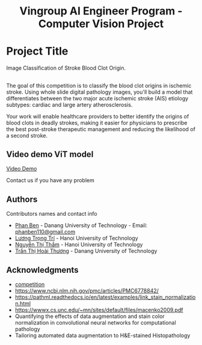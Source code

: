 <h1 align="center">Vingroup AI Engineer Program - Computer Vision Project</h1>

# Project Title
Image Classification of Stroke Blood Clot Origin.  
## 
The goal of this competition is to classify the blood clot origins in ischemic stroke. Using whole slide digital pathology images, you'll build a model that differentiates between the two major acute ischemic stroke (AIS) etiology subtypes: cardiac and large artery atherosclerosis.

Your work will enable healthcare providers to better identify the origins of blood clots in deadly strokes, making it easier for physicians to prescribe the best post-stroke therapeutic management and reducing the likelihood of a second stroke.<br/>


## Video demo ViT model
[Video Demo](https://www.youtube.com/watch?v=WiIC_UjOM_0) 

Contact us if you have any problem

## Authors

Contributors names and contact info


* [Phan Ben](https://www.facebook.com/benphan110) - Danang University of Technology - Email: phanben110@gmail.com
* [Lương Trọng Trí](https://www.facebook.com/trilt2508) - Hanoi University of Technology
* [Nguyễn Thị Thắm](https://www.facebook.com/tham.tchrome) - Hanoi University of Technology
* [Trần Thị Hoài Thương](https://www.facebook.com/noo.thuong.28) - Danang University of Technology


## Acknowledgments
* [competition](https://www.kaggle.com/competitions/mayo-clinic-strip-ai)
* https://www.ncbi.nlm.nih.gov/pmc/articles/PMC6778842/
* https://pathml.readthedocs.io/en/latest/examples/link_stain_normalization.html
* https://wwwx.cs.unc.edu/~mn/sites/default/files/macenko2009.pdf
* Quantifying the effects of data augmentation and stain color normalization in convolutional neural networks for computational pathology
* Tailoring automated data augmentation to H&E-stained Histopathology


